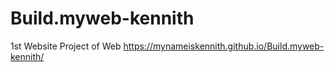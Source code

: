 # Build.myweb-kennith
1st Website Project of Web
https://mynameiskennith.github.io/Build.myweb-kennith/
